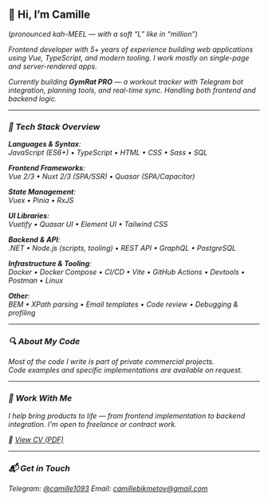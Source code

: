 ## 👋 Hi, I’m Camille
(<em>pronounced kah-MEEL — with a soft “L” like in “million”<em>)

Frontend developer with 5+ years of experience building web applications using Vue,
TypeScript, and modern tooling. I work mostly on single-page and server-rendered apps.

Currently building **GymRat PRO** — a workout tracker with Telegram bot integration,
planning tools, and real-time sync. Handling both frontend and backend logic.

---

### 🧰 Tech Stack Overview

**Languages & Syntax**:  
JavaScript (ES6+) • TypeScript • HTML • CSS • Sass • SQL

**Frontend Frameworks**:  
Vue 2/3 • Nuxt 2/3 (SPA/SSR) • Quasar (SPA/Capacitor)

**State Management**:  
Vuex • Pinia • RxJS

**UI Libraries**:  
Vuetify • Quasar UI • Element UI • Tailwind CSS

**Backend & API**:  
.NET • Node.js (scripts, tooling) • REST API • GraphQL • PostgreSQL

**Infrastructure & Tooling**:  
Docker • Docker Compose • CI/CD • Vite • GitHub Actions
• Devtools • Postman • Linux

**Other**:  
BEM • XPath parsing • Email templates • Code review • Debugging & profiling

---

### 🔍 About My Code

Most of the code I write is part of private commercial projects.  
Code examples and specific implementations are available on request.

---

### 💼 Work With Me

I help bring products to life — from frontend implementation
to backend integration. I'm open to freelance or contract work.

📄 [View CV (PDF)](https://drive.google.com/file/d/1KU8IXlDBzu2Lu9bjRg_WA1dg-obCuWXH/view?usp=sharing)

---

### 📬 Get in Touch

Telegram: [@camille1093](https://t.me/camille1093)
Email: [camillebikmetov@gmail.com](mailto:camillebikmetov@gmail.com?subject=I've%20found%20your%20email%20on20%GitHub.com)
